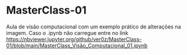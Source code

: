 # MasterClass-01
Aula de visão computacional com um exemplo prático de alterações na imagem.
Caso o .ipynb não carregue entre no link https://nbviewer.jupyter.org/github/ver0z/MasterClass-01/blob/main/MasterClass_Visão_Computacional_01.ipynb
